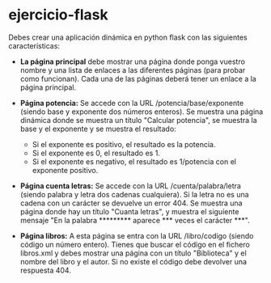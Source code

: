 # ejercicio-flask
Debes crear una aplicación dinámica en python flask con las siguientes características:

* **La página principal** debe mostrar una página donde ponga vuestro nombre y una lista de enlaces a las diferentes páginas (para probar como funcionan). Cada una de las páginas deberá tener un enlace a la página principal.

* **Página potencia:** Se accede con la URL /potencia/base/exponente (siendo base y exponente dos números enteros). Se muestra una página dinámica donde se muestra un título "Calcular potencia", se muestra la base y el exponente y se muestra el resultado:
	* Si el exponente es positivo, el resultado es la potencia.
	* Si el exponente es 0, el resultado es 1.
	* Si el exponente es negativo, el resultado es 1/potencia con el exponente positivo.

* **Página cuenta letras:** Se accede con la URL /cuenta/palabra/letra (siendo palabra y letra dos cadenas cualquiera). Si la letra no es una cadena con un carácter se devuelve un error 404. Se muestra una página donde hay un título "Cuanta letras", y muestra el siguiente mensaje "En la palabra ********* aparece *** veces el carácter ***".
* **Página libros:** A esta página se entra con la URL /libro/codigo (siendo código un número entero). Tienes que buscar el código en el fichero libros.xml y debes mostrar una página con un título "Biblioteca" y el nombre del libro y el autor. Si no existe el código debe devolver una respuesta 404.
